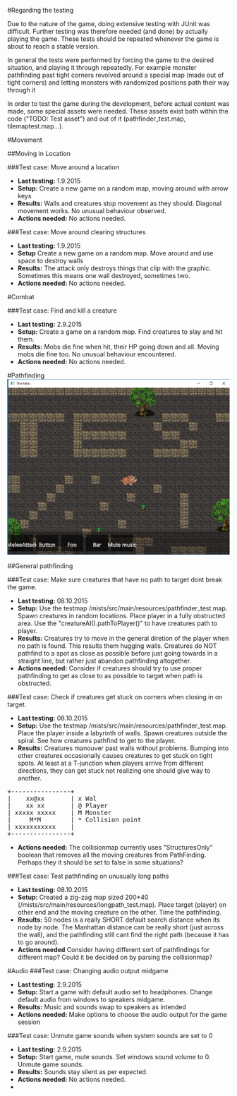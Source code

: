 #Regarding the testing

Due to the nature of the game, doing extensive testing with JUnit was difficult. Further testing was therefore needed (and done) by actually playing the game. These tests should be repeated whenever the game is about to reach a stable version.

In general the tests were performed by forcing the game to the desired situation, and playing it through repeatedly. For example monster pathfinding past tight corners revolved around a special map (made out of tight corners) and letting monsters with randomized positions path their way through it

In order to test the game during the development, before actual content was made, some special assets were needed. These assets exist both within the code ("TODO: Test asset") and out of it (pathfinder_test.map, tilemaptest.map...).

#Movement

##Moving in Location

###Test case: Move around a location
* **Last testing:** 1.9.2015
* **Setup:** Create a new game on a random map, moving around with arrow keys
* **Results:** Walls and creatures stop movement as they should. Diagonal movement works. No unusual behaviour observed.
* **Actions needed:** No actions needed.

###Test case: Move around clearing structures
* **Last testing:** 1.9.2015
* **Setup** Create a new game on a random map. Move around and use space to destroy walls
* **Results:** The attack only destroys things that clip with the graphic. Sometimes this means one wall destroyed, sometimes two.
* **Actions needed:** No actions needed.

#Combat

###Test case: Find and kill a creature
* **Last testing:** 2.9.2015
* **Setup:** Create a game on a random map. Find creatures to slay and hit them.
* **Results:** Mobs die fine when hit, their HP going down and all. Moving mobs die fine too. No unusual behaviour encountered.
* **Actions needed:** No actions needed.

#Pathfinding
![](https://github.com/nkoiv/mists/blob/master/documentation/pathfinding_testing1.png "Pathfinding testmap")

##General pathfinding

###Test case: Make sure creatures that have no path to target dont break the game.
* **Last testing:** 08.10.2015
* **Setup:** Use the testmap /mists/src/main/resources/pathfinder_test.map. Spawn creatures in random locations. Place player in a fully obstructed area. Use the "creatureAI().pathToPlayer()" to have creatures path to player.
* **Results:** Creatures try to move in the general diretion of the player when no path is found. This results them hugging walls. Creatures do NOT pathfind to a spot as close as possible before just going towards in a straight line, but rather just abandon pathfinding altogether.
* **Actions needed:** Consider if creatures should try to use proper pathfinding to get as close to as possible to target when path is obstructed.

###Test case: Check if creatures get stuck on corners when closing in on target.
* **Last testing:** 08.10.2015
* **Setup:** Use the testmap /mists/src/main/resources/pathfinder_test.map. Place the player inside a labyrinth of walls. Spawn creatures outside the spiral. See how creatures pathfind to get to the player.
* **Results:** Creatures manouver past walls without problems. Bumping into other creatures occasionally causes creatures to get stuck on tight spots. At least at a T-junction when players arrive from different directions, they can get stuck not realizing one should give way to another.
<pre>
+----------------+
|    xx@xx       | x Wal
|    xx xx       | @ Player
| xxxxx xxxxx    | M Monster
|     M*M        | * Collision point
| xxxxxxxxxxx    |
+----------------+
</pre>
* **Actions needed:** The collisionmap currently uses "StructuresOnly" boolean that removes all the moving creatures from PathFinding. Perhaps they it should be set to false in some situations?

###Test case: Test pathfinding on unusually long paths
* **Last testing:** 08.10.2015
* **Setup:** Created a zig-zag map sized 200*40 (/mists/src/main/resources/longpath_test.map). Place target (player) on other end and the moving creature on the other. Time the pathfinding.
* **Results:** 50 nodes is a really SHORT default search distance when its node by node. The Manhattan distance can be really short (just across the wall), and the pathfinding still cant find the right path (because it has to go around).
* **Actions needed** Consider having different sort of pathfindings for different map? Could it be decided on by parsing the collisionmap?

#Audio
###Test case: Changing audio output midgame
* **Last testing:** 2.9.2015
* **Setup:** Start a game with default audio set to headphones. Change default audio from windows to speakers midgame.
* **Results:** Music and sounds swap to speakers as intended
* **Actions needed:** Make options to choose the audio output for the game session

###Test case: Unmute game sounds when system sounds are set to 0
* **Last testing:** 2.9.2015
* **Setup:** Start game, mute sounds. Set windows sound volume to 0. Unmute game sounds.
* **Results:** Sounds stay silent as per expected.
* **Actions needed:** No actions needed.
* 
